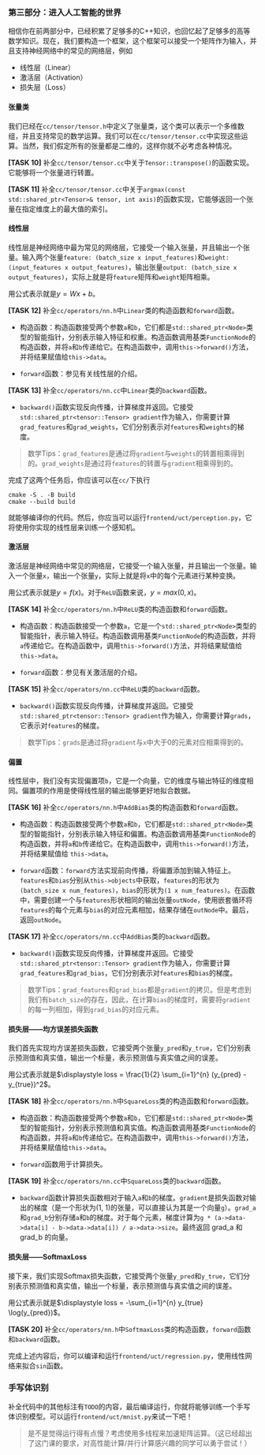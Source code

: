 ### 第三部分：进入人工智能的世界

相信你在前两部分中，已经积累了足够多的C++知识，也回忆起了足够多的高等数学知识。现在，我们要构造一个框架，这个框架可以接受一个矩阵作为输入，并且支持神经网络中的常见的网络层，例如

- 线性层（Linear）
- 激活层（Activation）
- 损失层（Loss）

#### 张量类

我们已经在`cc/tensor/tensor.h`中定义了张量类，这个类可以表示一个多维数组，并且支持常见的数学运算。我们可以在`cc/tensor/tensor.cc`中实现这些运算。当然，我们假定所有的张量都是二维的，这样你就不必考虑各种情况。

**[TASK 10]** 补全`cc/tensor/tensor.cc`中关于`Tensor::transpose()`的函数实现。它能够将一个张量进行转置。

**[TASK 11]** 补全`cc/tensor/tensor.cc`中关于`argmax(const std::shared_ptr<Tensor>& tensor, int axis)`的函数实现，它能够返回一个张量在指定维度上的最大值的索引。

#### 线性层

线性层是神经网络中最为常见的网络层，它接受一个输入张量，并且输出一个张量。输入两个张量`feature: (batch_size x input_features)`和`weight: (input_features x output_features)`，输出张量`output: (batch_size x output_features)`，实际上就是将`feature`矩阵和`weight`矩阵相乘。

用公式表示就是$y = Wx + b$。

**[TASK 12]** 补全`cc/operators/nn.h`中`Linear`类的构造函数和`forward`函数。

- 构造函数：构造函数接受两个参数`a`和`b`，它们都是`std::shared_ptr<Node>`类型的智能指针，分别表示输入特征和权重。构造函数调用基类`FunctionNode`的构造函数，并将`a`和`b`传递给它。在构造函数中，调用`this->forward()`方法，并将结果赋值给`this->data`。

- `forward`函数：参见有关线性层的介绍。


**[TASK 13]** 补全`cc/operators/nn.cc`中`Linear`类的`backward`函数。

- `backward()`函数实现反向传播，计算梯度并返回。它接受`std::shared_ptr<tensor::Tensor> gradient`作为输入，你需要计算`grad_features`和`grad_weights`，它们分别表示对`features`和`weights`的梯度。

> 数学Tips：`grad_features`是通过将`gradient`与`weights`的转置相乘得到的。`grad_weights`是通过将`features`的转置与`gradient`相乘得到的。

完成了这两个任务后，你应该可以在`cc/`下执行

```
cmake -S . -B build
cmake --build build
```

就能够编译你的代码。然后，你应当可以运行`frontend/uct/perception.py`，它将使用你实现的线性层来训练一个感知机。

#### 激活层

激活层是神经网络中常见的网络层，它接受一个输入张量，并且输出一个张量。输入一个张量`x`，输出一个张量`y`，实际上就是将`x`中的每个元素进行某种变换。

用公式表示就是$y = f(x)$。对于`ReLU`函数来说，$y = max(0, x)$。

**[TASK 14]** 补全`cc/operators/nn.h`中`ReLU`类的构造函数和`forward`函数。

- 构造函数：构造函数接受一个参数`a`，它是一个`std::shared_ptr<Node>`类型的智能指针，表示输入特征。构造函数调用基类`FunctionNode`的构造函数，并将`a`传递给它。在构造函数中，调用`this->forward()`方法，并将结果赋值给`this->data`。

- `forward`函数：参见有关激活层的介绍。

**[TASK 15]** 补全`cc/operators/nn.cc`中`ReLU`类的`backward`函数。

- `backward()`函数实现反向传播，计算梯度并返回。它接受`std::shared_ptr<tensor::Tensor> gradient`作为输入，你需要计算`grads`，它表示对`features`的梯度。

> 数学Tips：`grads`是通过将`gradient`与`x`中大于0的元素对应相乘得到的。

#### 偏置

线性层中，我们没有实现偏置项`b`，它是一个向量，它的维度与输出特征的维度相同。偏置项的作用是使得线性层的输出能够更好地拟合数据。

**[TASK 16]** 补全`cc/operators/nn.h`中`AddBias`类的构造函数和`forward`函数。

- 构造函数：构造函数接受两个参数`a`和`b`，它们都是`std::shared_ptr<Node>`类型的智能指针，分别表示输入特征和偏置。构造函数调用基类`FunctionNode`的构造函数，并将`a`和`b`传递给它。在构造函数中，调用`this->forward()`方法，并将结果赋值给 `this->data`。

- `forward`函数：`forward`方法实现前向传播，将偏置添加到输入特征上。`features`和`bias`分别从`this->objects`中获取，`features`的形状为`(batch_size x num_features)`，`bias`的形状为`(1 x num_features)`。在函数中，需要创建一个与`features`形状相同的输出张量`outNode`，使用嵌套循环将`features`的每个元素与`bias`的对应元素相加，结果存储在`outNode`中。最后，返回`outNode`。

**[TASK 17]** 补全`cc/operators/nn.cc`中`AddBias`类的`backward`函数。

- `backward()`函数实现反向传播，计算梯度并返回。它接受`std::shared_ptr<tensor::Tensor> gradient`作为输入，你需要计算`grad_features`和`grad_bias`，它们分别表示对`features`和`bias`的梯度。

> 数学Tips：`grad_features`和`grad_bias`都是`gradient`的拷贝。但是考虑到我们有`batch_size`的存在，因此，在计算`bias`的梯度时，需要将`gradient`的每一列相加，得到`grad_bias`的对应元素。

#### 损失层——均方误差损失函数

我们首先实现均方误差损失函数，它接受两个张量`y_pred`和`y_true`，它们分别表示预测值和真实值，输出一个标量，表示预测值与真实值之间的误差。

用公式表示就是$\displaystyle loss = \frac{1}{2} \sum_{i=1}^{n} (y_{pred} - y_{true})^2$。

**[TASK 18]** 补全`cc/operators/nn.h`中`SquareLoss`类的构造函数和`forward`函数。

- 构造函数：构造函数接受两个参数`a`和`b`，它们都是`std::shared_ptr<Node>`类型的智能指针，分别表示预测值和真实值。构造函数调用基类`FunctionNode`的构造函数，并将`a`和`b`传递给它。在构造函数中，调用`this->forward()`方法，并将结果赋值给`this->data`。

- `forward`函数用于计算损失。

**[TASK 19]** 补全`cc/operators/nn.cc`中`SquareLoss`类的`backward`函数。

- `backward`函数计算损失函数相对于输入`a`和`b`的梯度。`gradient`是损失函数对输出的梯度（是一个形状为(1, 1)的张量，可以直接认为其是一个向量`g`）。`grad_a`和`grad_b`分别存储`a`和`b`的梯度。对于每个元素，梯度计算为`g * (a->data->data[i] - b->data->data[i]) / a->data->size`。最终返回 grad_a 和 grad_b 的向量。

#### 损失层——SoftmaxLoss

接下来，我们实现Softmax损失函数，它接受两个张量`y_pred`和`y_true`，它们分别表示预测值和真实值，输出一个标量，表示预测值与真实值之间的误差。

用公式表示就是$\displaystyle loss = -\sum_{i=1}^{n} y_{true} \log(y_{pred})$。

**[TASK 20]** 补全`cc/operators/nn.h`中`SoftmaxLoss`类的构造函数，`forward`函数和`backward`函数。

完成上述内容后，你可以编译和运行`frontend/uct/regression.py`，使用线性网络来拟合`sin`函数。

### 手写体识别

补全代码中的其他标注有`TODO`的内容，最后编译运行，你就将能够训练一个手写体识别模型。可以运行`frontend/uct/mnist.py`来试一下吧！

> 是不是觉得运行得有点慢？考虑使用多线程来加速矩阵运算。（这已经超出了这门课的要求，对高性能计算/并行计算感兴趣的同学可以勇于尝试！）